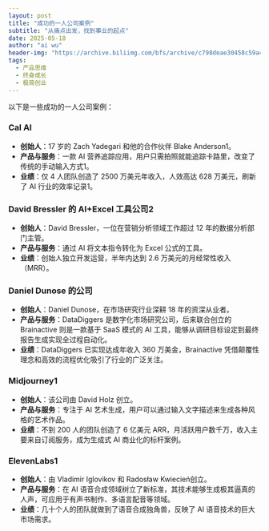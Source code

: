 ```yaml
---
layout: post
title: "成功的一人公司案例"
subtitle: "从痛点出发，找到事业的起点"
date: 2025-05-18
author: "ai wu"
header-img: "https://archive.biliimg.com/bfs/archive/c798deae30458c59a404d2b037548e950d7a4082.png"
tags:
  - 产品思维
  - 终身成长
  - 极简创业
---
```




以下是一些成功的一人公司案例：

### Cal AI

- **创始人**：17 岁的 Zach Yadegari 和他的合作伙伴 Blake Anderson1。
- **产品与服务**：一款 AI 营养追踪应用，用户只需拍照就能追踪卡路里，改变了传统的手动输入方式1。
- **业绩**：仅 4 人团队创造了 2500 万美元年收入，人效高达 628 万美元，刷新了 AI 行业的效率记录1。

### David Bressler 的 AI+Excel 工具公司2

- **创始人**：David Bressler，一位在营销分析领域工作超过 12 年的数据分析部门主管。
- **产品与服务**：通过 AI 将文本指令转化为 Excel 公式的工具。
- **业绩**：创始人独立开发运营，半年内达到 2.6 万美元的月经常性收入（MRR）。

### Daniel Dunose 的公司

- **创始人**：Daniel Dunose，在市场研究行业深耕 18 年的资深从业者。
- **产品与服务**：DataDiggers 是数字化市场研究公司，后来联合创立的 Brainactive 则是一款基于 SaaS 模式的 AI 工具，能够从调研目标设定到最终报告生成实现全过程自动化。
- **业绩**：DataDiggers 已实现达成年收入 360 万美金，Brainactive 凭借颠覆性理念和高效的流程优化吸引了行业的广泛关注。

### Midjourney1

- **创始人**：该公司由 David Holz 创立。
- **产品与服务**：专注于 AI 艺术生成，用户可以通过输入文字描述来生成各种风格的艺术作品。
- **业绩**：不到 200 人的团队创造了 6 亿美元 ARR，月活跃用户数千万，收入主要来自订阅服务，成为生成式 AI 商业化的标杆案例。

### ElevenLabs1

- **创始人**：由 Vladimir Iglovikov 和 Radosław Kwiecień创立。
- **产品与服务**：在 AI 语音合成领域树立了新标准，其技术能够生成极其逼真的人声，可应用于有声书制作、多语言配音等领域。
- **业绩**：几十个人的团队就做到了语音合成独角兽，反映了 AI 语音技术的巨大市场需求。